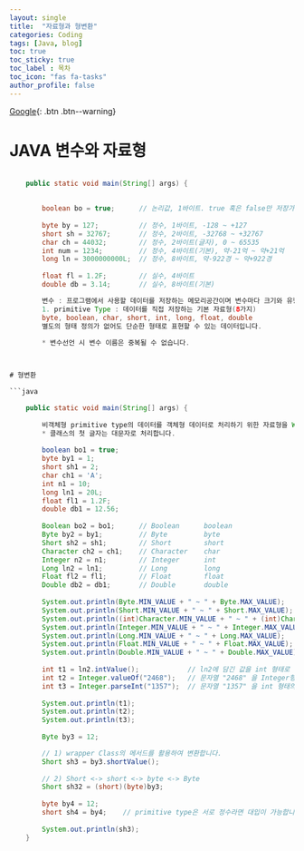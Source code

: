 ```yaml
---
layout: single
title:  "자료형과 형변환"
categories: Coding
tags: [Java, blog]
toc: true
toc_sticky: true
toc_label : 목차
toc_icon: "fas fa-tasks"
author_profile: false
---
```

[Google](https://google.com){: .btn .btn--warning}


# JAVA 변수와 자료형

```java

	public static void main(String[] args) {
		
	
		boolean bo = true;		// 논리값, 1바이트. true 혹은 false만 저장가능
		
		byte by = 127;			// 정수, 1바이트, -128 ~ +127
		short sh = 32767;		// 정수, 2바이트, -32768 ~ +32767
		char ch = 44032;		// 정수, 2바이트(글자), 0 ~ 65535
		int num = 1234;			// 정수, 4바이트(기본), 약-21억 ~ 약+21억
		long ln = 3000000000L;	// 정수, 8바이트, 약-922경 ~ 약+922경
		
		float fl = 1.2F;		// 실수, 4바이트
		double db = 3.14;		// 실수, 8바이트(기본)

		변수 : 프로그램에서 사용할 데이터를 저장하는 메모리공간이며 변수마다 크기와 유형이 다릅니다
		1. primitive Type : 데이터를 직접 저장하는 기본 자료형(8가지)
		byte, boolean, char, short, int, long, float, double
		별도의 형태 정의가 없어도 단순한 형태로 표현할 수 있는 데이터입니다.
		
		* 변수선언 시 변수 이름은 중복될 수 없습니다.



# 형변환

```java

	public static void main(String[] args) {
		
		비객체형 primitive type의 데이터를 객체형 데이터로 처리하기 위한 자료형을 Wrapper Class라 하며, primitive type과 1:1 대응되는 클래스입니다.
		* 클래스의 첫 글자는 대문자로 처리합니다.
	
		boolean bo1 = true;
		byte by1 = 1;
		short sh1 = 2;
		char ch1 = 'A';
		int n1 = 10;
		long ln1 = 20L;
		float fl1 = 1.2F;
		double db1 = 12.56;
		
		Boolean bo2 = bo1;		// Boolean 		boolean
		Byte by2 = by1;			// Byte			byte
		Short sh2 = sh1;		// Short 		short
		Character ch2 = ch1;	// Character	char
		Integer n2 = n1;		// Integer		int
		Long ln2 = ln1;			// Long			long
		Float fl2 = fl1;		// Float		float
		Double db2 = db1;		// Double 		double
		
		System.out.println(Byte.MIN_VALUE + " ~ " + Byte.MAX_VALUE);
		System.out.println(Short.MIN_VALUE + " ~ " + Short.MAX_VALUE);
		System.out.println((int)Character.MIN_VALUE + " ~ " + (int)Character.MAX_VALUE);
		System.out.println(Integer.MIN_VALUE + " ~ " + Integer.MAX_VALUE);
		System.out.println(Long.MIN_VALUE + " ~ " + Long.MAX_VALUE);
		System.out.println(Float.MIN_VALUE + " ~ " + Float.MAX_VALUE);
		System.out.println(Double.MIN_VALUE + " ~ " + Double.MAX_VALUE);
		
		int t1 = ln2.intValue();			// ln2에 담긴 값을 int 형태로 반환합니다.
		int t2 = Integer.valueOf("2468");	// 문자열 "2468" 을 Integer형태의 값으로 반환합니다.
		int t3 = Integer.parseInt("1357");	// 문자열 "1357" 을 int 형태의 값으로 반환합니다.
		
		System.out.println(t1);
		System.out.println(t2);
		System.out.println(t3);
		
		Byte by3 = 12;

		// 1) wrapper Class의 메서드를 활용하여 변환합니다.
		Short sh3 = by3.shortValue();
		
		// 2) Short <-> short <-> byte <-> Byte
		Short sh32 = (short)(byte)by3;
		
		byte by4 = 12;
		short sh4 = by4;	// primitive type은 서로 정수라면 대입이 가능합니다.
		
		System.out.println(sh3);
	}


